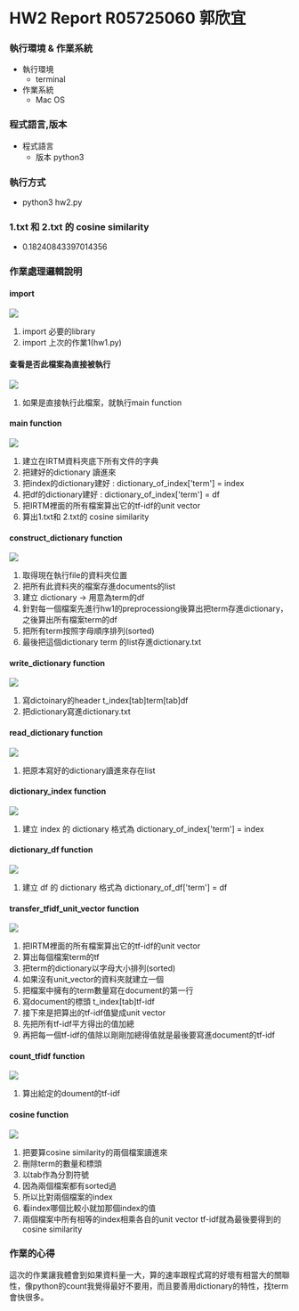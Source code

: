 # HW2	Report  R05725060 郭欣宜

### 執行環境 & 作業系統
- 執行環境
  - terminal
- 作業系統
  - Mac OS

### 程式語言,版本
- 程式語言
  - 版本 python3

### 執行方式
- python3 hw2.py

### 1.txt 和 2.txt 的 cosine similarity
- 0.18240843397014356

### 作業處理邏輯說明

#### import
![](https://i.imgur.com/DkNpC5b.png)
1. import 必要的library
2. import 上次的作業1(hw1.py)

#### 查看是否此檔案為直接被執行
![](https://i.imgur.com/DWO2RXU.png)
1. 如果是直接執行此檔案，就執行main function

#### main function
![](https://i.imgur.com/ncjGxA9.png)
1. 建立在IRTM資料夾底下所有文件的字典
2. 把建好的dictionary 讀進來
3. 把index的dictionary建好 : dictionary_of_index['term'] = index
4. 把df的dictionary建好 : dictionary_of_index['term'] = df
5. 把IRTM裡面的所有檔案算出它的tf-idf的unit vector
6. 算出1.txt和 2.txt的 cosine similarity

#### construct_dictionary function
![](https://i.imgur.com/VTfzfuj.png)
1. 取得現在執行file的資料夾位置
2. 把所有此資料夾的檔案存進documents的list
3. 建立 dictionary -> 用意為term的df
4. 針對每一個檔案先進行hw1的preprocessiong後算出把term存進dictionary，之後算出所有檔案term的df
5. 把所有term按照字母順序排列(sorted)
6. 最後把這個dictionary term 的list存進dictionary.txt

#### write_dictionary function
![](https://i.imgur.com/ekngdUP.png)

1. 寫dictoinary的header t_index[tab]term[tab]df
2. 把dictionary寫進dictionary.txt

#### read_dictionary function
![](https://i.imgur.com/7f2DD9w.png)

1. 把原本寫好的dictionary讀進來存在list

#### dictionary_index function
![](https://i.imgur.com/JG8SXLI.png)

1. 建立 index 的 dictionary 格式為 dictionary_of_index['term'] = index

#### dictionary_df function
![](https://i.imgur.com/9ZfksyB.png)

1. 建立 df 的 dictionary 格式為 dictionary_of_df['term'] = df

#### transfer_tfidf_unit_vector function
![](https://i.imgur.com/9eFn8gO.png)

1. 把IRTM裡面的所有檔案算出它的tf-idf的unit vector
2. 算出每個檔案term的tf
3. 把term的dictionary以字母大小排列(sorted)
4. 如果沒有unit_vector的資料夾就建立一個
5. 把檔案中擁有的term數量寫在document的第一行
6. 寫document的標頭 t_index[tab]tf-idf
7. 接下來是把算出的tf-idf值變成unit vector
8. 先把所有tf-idf平方得出的值加總
9. 再把每一個tf-idf的值除以剛剛加總得值就是最後要寫進document的tf-idf

#### count_tfidf function
![](https://i.imgur.com/sHaDpLK.png)

1. 算出給定的doument的tf-idf

#### cosine function
![](https://i.imgur.com/BWq1qym.png)

1. 把要算cosine similarity的兩個檔案讀進來
2. 刪除term的數量和標頭
3. 以tab作為分割符號
4. 因為兩個檔案都有sorted過
5. 所以比對兩個檔案的index
6. 看index哪個比較小就加那個index的值
7. 兩個檔案中所有相等的index相乘各自的unit vector tf-idf就為最後要得到的cosine similarity

### 作業的心得
這次的作業讓我體會到如果資料量一大，算的速率跟程式寫的好壞有相當大的關聯性，像python的count我覺得最好不要用，而且要善用dictionary的特性，找term會快很多。